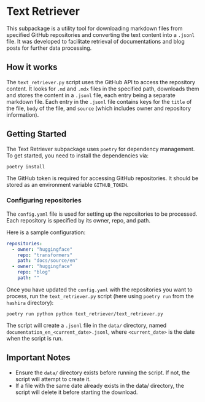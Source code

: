 # Text Retriever

This subpackage is a utility tool for downloading markdown files from specified GitHub repositories and converting the text content into a `.jsonl` file. It was developed to facilitate retrieval of documentations and blog posts for further data processing.

## How it works

The `text_retriever.py` script uses the GitHub API to access the repository content. It looks for `.md` and `.mdx` files in the specified path, downloads them and stores the content in a `.jsonl` file, each entry being a separate markdown file. Each entry in the `.jsonl` file contains keys for the `title` of the file, `body` of the file, and `source` (which includes owner and repository information). 

## Getting Started

The Text Retriever subpackage uses `poetry` for dependency management. To get started, you need to install the dependencies via:

```shell
poetry install
```

The GitHub token is required for accessing GitHub repositories. It should be stored as an environment variable `GITHUB_TOKEN`.

### Configuring repositories

The `config.yaml` file is used for setting up the repositories to be processed. Each repository is specified by its owner, repo, and path.

Here is a sample configuration:

```yaml
repositories:
  - owner: "huggingface"
    repo: "transformers"
    path: "docs/source/en"
  - owner: "huggingface"
    repo: "blog"
    path: ""
```

Once you have updated the `config.yaml` with the repositories you want to process, run the `text_retriever.py` script (here using `poetry run` from the `hashira` directory):

```shell
poetry run python python text_retriever/text_retriever.py
```

The script will create a `.jsonl` file in the `data/` directory, named `documentation_en_<current_date>.jsonl`, where `<current_date>` is the date when the script is run.

## Important Notes

* Ensure the `data/` directory exists before running the script. If not, the script will attempt to create it.
* If a file with the same date already exists in the data/ directory, the script will delete it before starting the download.